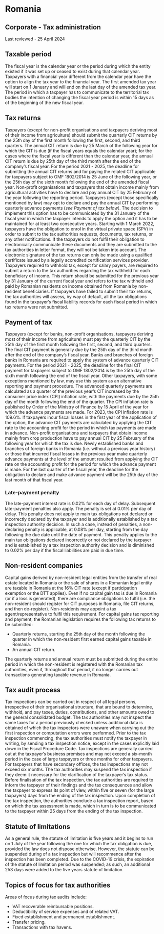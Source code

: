# Romania
## Corporate - Tax administration
Last reviewed - 25 April 2024
## Taxable period
The fiscal year is the calendar year or the period during which the entity existed if it was set up or ceased to exist during that calendar year.
Taxpayers with a financial year different from the calendar year have the option to align the tax year to the financial year. The first amended tax year will start on 1 January and will end on the last day of the amended tax year.
The period in which a taxpayer has to communicate to the territorial tax bodies the intention of changing the fiscal year period is within 15 days as of the beginning of the new fiscal year.
## Tax returns
Taxpayers (except for non-profit organisations and taxpayers deriving most of their income from agriculture) should submit the quarterly CIT returns by the 25th day of the first month following the first, second, and third quarters. The annual CIT return is due by 25 March of the following year for which the CIT is due (if the fiscal years equals the calendar year); for the cases where the fiscal year is different than the calendar year, the annual CIT return is due by 25th day of the third month after the end of the company’s fiscal year.
For the period 2021 - 2025, the deadline for submitting the annual CIT returns and for paying the related CIT applicable for taxpayers subject to OMF 1802/2014 is 25 June of the following year, or the 25th day of the sixth month following the end of the amended fiscal year. 
Non-profit organisations and taxpayers that obtain income mainly from agricultural activities have to declare and pay annual CIT by 25 February of the year following the reporting period.
Taxpayers (except those specifically mentioned by law) may opt to declare and pay the annual CIT by performing quarterly advance payments (_see Payment of tax below_). The decision to implement this option has to be communicated by the 31 January of the fiscal year in which the taxpayer intends to apply the option and it has to be maintained for at least two consecutive years.
Starting with 1 March 2022, taxpayers have the obligation to enrol in the virtual private space (SPV) in order to submit to the tax authorities requests, documents, tax returns, or any other notifications. If the taxpayers do not fulfil their obligation to electronically communicate these documents and they are submitted to the tax authorities in letter format, they will not be taken into account.
The electronic signature of the tax returns can only be made using a qualified certificate issued by a legally accredited certification services provider.
Taxpayers required to withhold tax, except for salary payers, are required to submit a return to the tax authorities regarding the tax withheld for each beneficiary of income. This return should be submitted for the previous year by 31 January of the current fiscal year and refers to the tax withheld and paid by Romanian residents on income obtained from Romania by non-resident beneficiaries.
If taxpayers have failed to submit their tax returns, the tax authorities will assess, by way of default, all the tax obligations found in the taxpayer’s fiscal liability records for each fiscal period in which tax returns were not submitted.
## Payment of tax
Taxpayers (except for banks, non-profit organisations, taxpayers deriving most of their income from agriculture) must pay the quarterly CIT by the 25th day of the first month following the first, second, and third quarters. The final CIT payment is generally due by the 25th day of the third month after the end of the company’s fiscal year. Banks and branches of foreign banks in Romania are required to apply the system of advance quarterly CIT payments. For the period 2021 - 2025, the deadline for the final CIT payment for taxpayers subject to OMF 1802/2014 is by the 25th day of the sixth month following the end of the fiscal year.
Other taxpayers, with some exceptions mentioned by law, may use this system as an alternative reporting and payment procedure.
The advanced quarterly payments are calculated as a quarter of the previous year’s CIT increased by the consumer price index (CPI) inflation rate, with the payments due by the 25th day of the month following the end of the quarter. The CPI inflation rate is published by Order of the Ministry of Finance by 15 April of the year for which the advance payments are made. For 2023, the CPI inflation rate is 109.6%. If taxpayers incur fiscal losses in the first year of the application of the option, the advance CIT payments are calculated by applying the CIT rate to the accounting profit for the period in which tax payments are made in advance.
Non-profit organisations and taxpayers that obtain income mainly from crop production have to pay annual CIT by 25 February of the following year for which the tax is due.
Newly established banks and branches of foreign banks in Romania (i.e. without a previous year history) or those that incurred fiscal losses in the previous year make quarterly advance payments at the level of the amount resulted from applying the CIT rate on the accounting profit for the period for which the advance payment is made.
For the last quarter of the fiscal year, the deadline for the obligation to declare and make advance payment will be the 25th day of the last month of that fiscal year.
### Late-payment penalty
The late-payment interest rate is 0.02% for each day of delay. Subsequent late-payment penalties also apply.
The penalty is set at 0.01% per day of delay. This penalty does not apply to main tax obligations not declared or incorrectly declared by the taxpayer and is additionally established by a tax inspection authority decision.
In such a case, instead of penalties, a non-declaring penalty is applicable, at 0.08% per day, starting from the day following the due date until the date of payment. This penalty applies to the main tax obligations declared incorrectly or not declared by the taxpayer and is established by a tax inspection authority decision and is diminished to 0.02% per day if the fiscal liabilities are paid in due time.
## Non-resident companies
Capital gains derived by non-resident legal entities from the transfer of real estate located in Romania or the sale of shares in a Romanian legal entity are taxable in Romania at the 16% CIT rate (except if participation exemption or the DTT applies). 
Even if no capital gain tax is due in Romania (or if a loss is generated), there are compliance obligations to fulfil (i.e. the non-resident should register for CIT purposes in Romania, file CIT returns, and then de-register).
Non-residents may appoint a tax agent/representative to fulfil this requirement. 
For capital gains tax reporting and payment, the Romanian legislation requires the following tax returns to be submitted:
  * Quarterly returns, starting the 25th day of the month following the quarter in which the non-resident first earned capital gains taxable in Romania.
  * An annual CIT return.


The quarterly returns and annual return must be submitted during the entire period in which the non-resident is registered with the Romanian tax authorities, even if, throughout that period, it no longer carries out transactions generating taxable revenue in Romania.
## Tax audit process
Tax inspections can be carried out in respect of all legal persons, irrespective of their organisational structure, that are bound to determine, withhold, and pay taxes, duties, contributions, and other amounts owed to the general consolidated budget.
The tax authorities may not inspect the same taxes for a period previously checked unless additional data is obtained of which the tax inspectors were unaware when carrying out the first inspection or computation errors were performed.
Prior to the tax inspection commencing, the tax authorities must notify the taxpayer in writing, by sending a tax inspection notice, except in the cases explicitly laid down in the Fiscal Procedure Code.
Tax inspections are generally carried out at the taxpayer’s business premises and may not exceed a six-month period in the case of large taxpayers or three months for other taxpayers. For taxpayers that have secondary offices, the tax inspections may not exceed six months. The tax authorities may suspend the tax inspection if they deem it necessary for the clarification of the taxpayer’s tax status.
Before finalisation of the tax inspection, the tax authorities are required to inform the taxpayer of their findings and the tax consequences and allow the taxpayer to express its point of view, within five or seven (for the large taxpayers) days from the ending of the tax inspection. Upon completion of the tax inspection, the authorities conclude a tax inspection report, based on which the tax assessment is made, which in turn is to be communicated to the taxpayer within 25 days from the ending of the tax inspection.
## Statute of limitations
As a general rule, the statute of limitation is five years and it begins to run on 1 July of the year following the one for which the tax obligation is due, provided the law does not dispose otherwise. However, the statute can be suspended during of a tax inspection but will recommence after the inspection has been completed.
Due to the COVID-19 crisis, the expiration of the statute of limitation period was suspended; as such, an additional 253 days were added to the five years statute of limitation.
## Topics of focus for tax authorities
Areas of focus during tax audits include:
  * VAT recoverable reimbursable positions.
  * Deductibility of service expenses and of related VAT.
  * Fixed establishment and permanent establishment.
  * Transfer pricing.
  * Transactions with tax havens.


